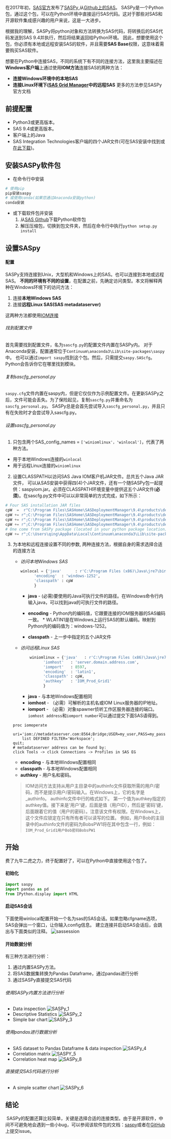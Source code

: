 在2017年初，[SAS官方](https://communities.sas.com/t5/Base-SAS-Programming/Announcing-SASPy-programming-SAS-from-Python/td-p/343050)发布了[SASPy ](https://github.com/sassoftware/saspy)从[Github上的SAS](https://github.com/sassoftware)。 SASPy是一个Python包，通过这个包，可以在Python环境中直接运行SAS代码。这对于那些对SAS和开源软件集成感兴趣的用户来说，这是一大进步。

根据我的理解，SASPy将python对象和方法转换为SAS代码，将转换后的SAS代码发送到SAS 9.4并执行，然后将结果返回给Python环境。
因此，想要使用这个包，你必须有本地或远程安装SAS的软件，并且需要**SAS Base**权限，这意味着需要购买SAS软件。

想要在Python中连接SAS，不同的系统下有不同的连接方法，这里我主要描述在**Windows客户端**上通过使用**IOM方法**连接SAS的两种方法：
* **连接Windows环境中的本地SAS**
* **连接Linux环境下([SAS Grid Manager](https://www.sas.com/en_us/software/foundation/grid-manager.html)中的远程SAS**
更多的方法参见SASPy官方文档

## 前提配置
* Python3或更高版本。
* SAS 9.4或更高版本。
* 客户端上的Java
* SAS Integration Technologies客户端的四个JAR文件(可在SAS安装中找到或[在此下载](https://support.sas.com/downloads/package.htm?pid=607))。

## 安装SASPy软件包
* 在命令行中安装
```Python
# 使用pip
pip安装saspy
# 或使用conda(如果您通过Anaconda安装python)
conda安装
```
* 或下载软件包并安装
  1. 从[SAS Github](https://github.com/sassoftware/saspy)下载Python软件包
  2. 解压压缩包，切换到包文件夹，然后在命令行中执行`python setup.py install`

## 设置SASpy
#### 配置
SASPy支持连接到Unix，大型机和Windows上的SAS。也可以连接到本地或远程SAS。 **不同的环境有不同的设置**，在配置之前，先确定访问类型。本文将解释两种在Windows环境下的访问方法：
1. 连接**本地Windows SAS**
2. 连接**远程Linux SAS(SAS metadataserver)**

这两种方法都使用[IOM连接](https://sassoftware.github.io/saspy/troubleshooting.html#iom)

###### 找到配置文件
首先需要找到配置文件，名为`sascfg.py`的配置文件内置在SASPy内。
对于Anaconda安装，配置通常位于`Continuum\anaconda3\Lib\site-packages\saspy`中。
也可以通过`import saspy`找到这个包。然后，只需提交`saspy.SAScfg`。 Python会告诉你它在哪里找到模块。

###### 复制sascfg_personal.py
`saspy.cfg`文件内置在saspy内，但是它仅仅作为示例配置文件。在更新SASPy之后，文件可能会丢失。为了保险起见，复制`sascfg.py`并重命名为`sascfg_personal.py`。 SASPy总是会首先尝试导入`sascfg_personal.py`，并且只有在失败时才会尝试导入sascfg.py。

###### 设置sascfg_personal.py
1. 只包含两个SAS_config_names = `['winiomlinux'，'winlocal']`，代表了两种方法。
  - 用于本地Windows连接的`winlocal`
  - 用于远程Linux连接的`winiomlinux`
2. 设置CLASSPATH以访问SAS Java IOM客户机JAR文件。总共五个Java JAR文件， 可以从SAS安装中获得四(4)个JAR文件，还有一个随SASPy包一起提供：saspyiom.jar。必须在CLASSPATH环境变量中提供这五个JAR文件(**必须**)。在sascfg.py文件中可以以非常简单的方式完成，如下所示：
```python
# Four SAS installation JAR files
cpW  =  r"C:\Program Files\SASHome\SASDeploymentManager\9.4\products\deploywiz__94420__prt__xx__sp0__1\deploywiz\sas.svc.connection.jar"
cpW += r";C:\Program Files\SASHome\SASDeploymentManager\9.4\products\deploywiz__94420__prt__xx__sp0__1\deploywiz\log4j.jar"
cpW += r";C:\Program Files\SASHome\SASDeploymentManager\9.4\products\deploywiz__94420__prt__xx__sp0__1\deploywiz\sas.security.sspi.jar"
cpW += r";C:\Program Files\SASHome\SASDeploymentManager\9.4\products\deploywiz__94420__prt__xx__sp0__1\deploywiz\sas.core.jar"
# One come from SASPy package (located in your python package location)
cpW += r";C:\Users\qing\AppData\Local\Continuum\anaconda3\Lib\site-packages\saspy\java\saspyiom.jar"
```

3. 为本地和远程连接设置不同的参数, 两种连接方法，根据自身的需求选择合适的连接方法
    - *访问本地Windows SAS*
      ```python
      winlocal = {'java'      : r'C:\Program Files (x86)\Java\jre7\bin\java',
            'encoding'  : 'windows-1252',
            'classpath' : cpW
            }
      ```
      * **java** - (必需)要使用的Java可执行文件的路径。在Windows命令行内输入java，可以找到java的可执行文件的路径。

      * **encoding** - Python内的编码值，它跟要连接的IOM服务器的SAS编码一致。 * WLATIN1是在Windows上运行SAS的默认编码。映射到Python内的编码值为：windows-1252。

      * **classpath** - 上一步中指定的五个JAR文件

    - *访问远程Linux SAS*
      ```python
          winiomlinux = {'java'   : r'C:\Program Files (x86)\Java\jre7\bin\java',
                'iomhost'   : 'server.domain.address.com',
                'iomport'   : 8597,
                'encoding'  : 'latin1',
                'classpath' : cpW,
                'authkey'   : 'IOM_Prod_Grid1'
                }
      ```
      - **java** - 与本地Windows配置相同
      - **iomhost** - （必需）可解析的主机名或IOM Linux服务器的IP地址。
      - **iomport** - （必需）对象spawner侦听工作区服务器连接的端口。
      `iomhost address`和`iomport number`可以通过提交下面SAS语得到。
    ```sas
    proc iomoperate
        uri='iom://metadataserver.com:8564;Bridge;USER=my_user,PASS=my_pass';
        list DEFINED FILTER='Workspace';
    quit;
    # metadataserver address can be found by:
    click Tools -> click Connections -> Profiles in SAS EG
    ```
      * **encoding** - 与本地Windows配置相同
      * **classpath** - 与本地Windows配置相同
      * **authkey** - 用户名和密码。
      > IOM访问方法支持从用户主目录中的authinfo文件获取所需的用户/密码，而不是提示用户/密码输入。在Windows上，它的名字是_authinfo。 authinfo文件中行的格式如下。
      第一个值为authkey指定的authkey值。接下来是'用户'键，后面是值（用户ID），然后是'密码'键，后面跟着它的值（用户的密码）。注意该文件有权限。在Windows上，这个文件应锁定在只有所有者可以读写的位置。
      例如，用户Bob的主目录中的authinfo文件的密码为BobsPW1将在其中包含一行，例如：
      `IOM_Prod_Grid1用户Bob密码BobsPW1`


## 开始
费了九牛二虎之力，终于配置好了，可以在Python中直接使用这个包了。

#### 初始化
```Python
import saspy
import pandas as pd
from IPython.display import HTML
```

#### 启动SAS会话
下面使用winlocal配置开始一个名为sas的SAS会话。如果忽略cfgname选项，SAS会弹出一个窗口，让你输入config信息。
建立连接并启动SAS会话后，会跳出与下面类似的注释。
![sassession](/img/in-post/access-sas-in-python-environment-using-saspy-and-sas-kernal/sassession.png)

#### 开始数据分析
有三种方法进行分析：
1. 通过内置SASPy方法。
2. 将SAS数据集转换为Pandas Dataframe，通过pandas进行分析
3. 通过SASPy直接提交SAS代码


###### 使用SASPy内置方法进行分析
* Data inspection
![SASPy_1](/img/in-post/access-sas-in-python-environment-using-saspy-and-sas-kernal/saspy-1.png)
* Descriptive Statistics
![SASPy_2](/img/in-post/access-sas-in-python-environment-using-saspy-and-sas-kernal/saspy-2.png)
*  Simple bar chart
![SASPy_3](/img/in-post/access-sas-in-python-environment-using-saspy-and-sas-kernal/saspy-3.png)

###### 使用pandas进行数据分析
* SAS dataset to Pandas Dataframe & data inspection
![SASPy_4](/img/in-post/access-sas-in-python-environment-using-saspy-and-sas-kernal/saspy-4.png)
* Correlation matrix
![SASPY_5](/img/in-post/access-sas-in-python-environment-using-saspy-and-sas-kernal/saspy-5.png)
* Correlation heat map
![SASPy_8](/img/in-post/access-sas-in-python-environment-using-saspy-and-sas-kernal/saspy-8.png)

###### 直接提交SAS代码进行分析
* A simple scatter chart
![SASPy_6](/img/in-post/access-sas-in-python-environment-using-saspy-and-sas-kernal/saspy-6.png)

## 结论
 SASPy的配置还算比较简单，关键是选择合适的连接类型。由于是开源软件，中间不可避免地会遇到一些小bug，可以参阅该软件包的文档：[saspy](https://sassoftware.github.io/saspy/)或者在[GitHub](https://github.com/sassoftware/saspy/issues)上提交issue。
